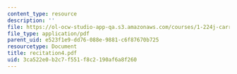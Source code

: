 ```yaml
---
content_type: resource
description: ''
file: https://ol-ocw-studio-app-qa.s3.amazonaws.com/courses/1-224j-carrier-systems-fall-2003/3ca522e0b2c7f551f8c2190af6a8f260_recitation4.pdf
file_type: application/pdf
parent_uid: e523f1e9-dd76-088e-9881-c6f87670b725
resourcetype: Document
title: recitation4.pdf
uid: 3ca522e0-b2c7-f551-f8c2-190af6a8f260
---
```

